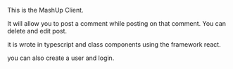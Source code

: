 This is the MashUp Client. 

It will allow you to post a comment while posting on that comment.
You can delete and edit post.

it is wrote in typescript and class components using the framework react.

you can also create a user and login. 
